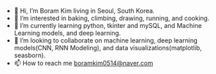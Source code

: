 - 👋 Hi, I’m Boram Kim living in Seoul, South Korea.
- 👀 I’m interested in baking, climbing, drawing, running, and cooking.  
- 🌱 I’m currently learning python, tkinter and mySQL, and Machine Learning models, and deep learning.
- 💞️ I’m looking to collaborate on machine learning, deep learning models(CNN, RNN Modeling), and data visualizations(matplotlib, seasborn).
- 📫 How to reach me boramkim0514@naver.com
<!---
boramkim0514/boramkim0514 is a ✨ special ✨ repository because its `README.md` (this file) appears on your GitHub profile.
You can click the Preview link to take a look at your changes.
--->
